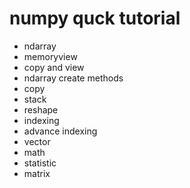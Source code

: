 # numpy quck tutorial
- ndarray
- memoryview
- copy and view
- ndarray create methods
- copy
- stack
- reshape
- indexing
- advance indexing
- vector
- math
- statistic
- matrix
